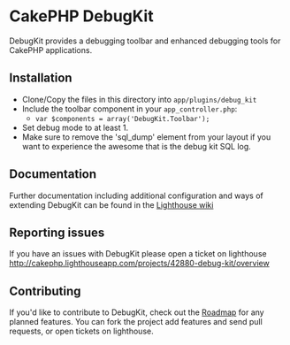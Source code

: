 # CakePHP DebugKit

DebugKit provides a debugging toolbar and enhanced debugging tools for CakePHP applications.

## Installation

* Clone/Copy the files in this directory into `app/plugins/debug_kit`
* Include the toolbar component in your `app_controller.php`:
   * `var $components = array('DebugKit.Toolbar');`
* Set debug mode to at least 1.
* Make sure to remove the 'sql_dump' element from your layout if you want to experience the awesome that is the debug kit SQL log.

## Documentation

Further documentation including additional configuration and ways of extending DebugKit can be found in the [Lighthouse wiki](http://cakephp.lighthouseapp.com/projects/42880-debug-kit/overview)

## Reporting issues

If you have an issues with DebugKit please open a ticket on lighthouse http://cakephp.lighthouseapp.com/projects/42880-debug-kit/overview

## Contributing

If you'd like to contribute to DebugKit, check out the [Roadmap](http://cakephp.lighthouseapp.com/projects/42880/roadmap) for any planned features.  You can fork the project add features and send pull requests, or open tickets on lighthouse.